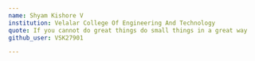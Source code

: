 ```yaml
---
name: Shyam Kishore V
institution: Velalar College Of Engineering And Technology
quote: If you cannot do great things do small things in a great way
github_user: VSK27901

---
```

